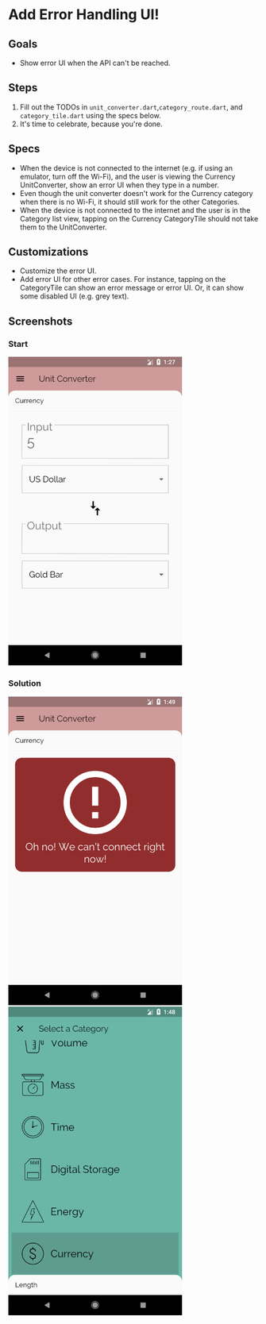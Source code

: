 # Add Error Handling UI!

## Goals
- Show error UI when the API can't be reached.

## Steps
 1. Fill out the TODOs in `unit_converter.dart`,`category_route.dart`, and `category_tile.dart` using the specs below.
 2. It's time to celebrate, because you're done.

## Specs
 - When the device is not connected to the internet (e.g. if using an emulator, turn off the Wi-Fi), and the user is viewing the Currency UnitConverter, show an error UI when they type in a number.
 - Even though the unit converter doesn't work for the Currency category when there is no Wi-Fi, it should still work for the other Categories.
 - When the device is not connected to the internet and the user is in the Category list view, tapping on the Currency CategoryTile should not take them to the UnitConverter.

## Customizations
 - Customize the error UI.
 - Add error UI for other error cases. For instance, tapping on the CategoryTile can show an error message or error UI. Or, it can show some disabled UI (e.g. grey text).

## Screenshots

### Start
<img src='screenshots/12_error.png' width='350'>

### Solution
<img src='screenshots/12_error_2.png' width='350'><img src='screenshots/12_error_3.png' width='350'>
